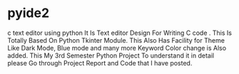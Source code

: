 # pyide2
c text editor using python
It Is Text editor Design For Writing 
C code . This Is Totally Based On Python
Tkinter Module. This Also Has Facility for 
Theme Like Dark Mode, Blue mode and many more
Keyword Color change is Also added. 
This My 3rd Semester Python Project 
To understand it in detail please 
Go through Project Report and Code that 
I have posted. 
